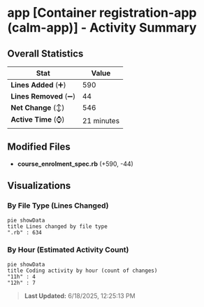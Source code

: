 # app [Container registration-app (calm-app)] - Activity Summary 

## Overall Statistics

| Stat                   | Value                                                             |
| ---------------------- | ----------------------------------------------------------------- |
| **Lines Added** (➕)   | 590                                          |
| **Lines Removed** (➖) | 44                                        |
| **Net Change** (↕)    | 546                |
| **Active Time** (⌚)   | 21 minutes |


## Modified Files
- **course_enrolment_spec.rb** (+590, -44)

## Visualizations

### By File Type (Lines Changed)

```mermaid
pie showData
title Lines changed by file type
".rb" : 634
```

### By Hour (Estimated Activity Count)

```mermaid
pie showData
title Coding activity by hour (count of changes)
"11h" : 4
"12h" : 7
```


> **Last Updated:** 6/18/2025, 12:25:13 PM